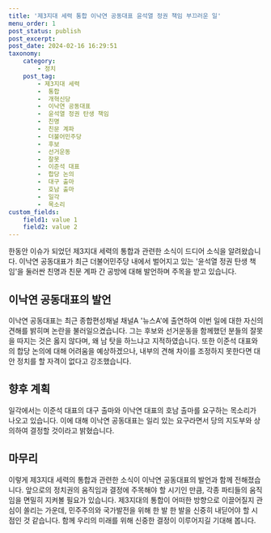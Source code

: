 ```yaml
---
title: '제3지대 세력 통합 이낙연 공동대표 윤석열 정권 책임 부끄러운 일'
menu_order: 1
post_status: publish
post_excerpt: 
post_date: 2024-02-16 16:29:51
taxonomy:
    category:
        - 정치
    post_tag:
        - 제3지대 세력
        -  통합
        -  개혁신당
        -  이낙연 공동대표
        -  윤석열 정권 탄생 책임
        -  친명
        -  친문 계파
        -  더불어민주당
        -  후보
        -  선거운동
        -  잘못
        -  이준석 대표
        -  합당 논의
        -  대구 출마
        -  호남 출마
        -  일각
        -  목소리
custom_fields:
    field1: value 1
    field2: value 2
---
```


한동안 이슈가 되었던 제3지대 세력의 통합과 관련한 소식이 드디어 소식을 알려왔습니다. 이낙연 공동대표가 최근 더불어민주당 내에서 벌어지고 있는 '윤석열 정권 탄생 책임'을 둘러싼 친명과 친문 계파 간 공방에 대해 발언하며 주목을 받고 있습니다.
## 이낙연 공동대표의 발언
이낙연 공동대표는 최근 종합편성채널 채널A '뉴스A'에 출연하여 이번 일에 대한 자신의 견해를 밝히며 논란을 불러일으켰습니다. 그는 후보와 선거운동을 함께했던 분들의 잘못을 따지는 것은 옳지 않다며, 왜 남 탓을 하느냐고 지적하였습니다. 또한 이준석 대표와의 합당 논의에 대해 어려움을 예상하겠으나, 내부의 견해 차이를 조정하지 못한다면 대안 정치를 할 자격이 없다고 강조했습니다.
## 향후 계획
일각에서는 이준석 대표의 대구 출마와 이낙연 대표의 호남 출마를 요구하는 목소리가 나오고 있습니다. 이에 대해 이낙연 공동대표는 일리 있는 요구라면서 당의 지도부와 상의하여 결정할 것이라고 밝혔습니다.
## 마무리
이렇게 제3지대 세력의 통합과 관련한 소식이 이낙연 공동대표의 발언과 함께 전해졌습니다. 앞으로의 정치권의 움직임과 결정에 주목해야 할 시기인 만큼, 각종 파티들의 움직임을 면밀히 지켜볼 필요가 있습니다. 제3지대의 통합이 어떠한 방향으로 이끌어질지 관심이 쏠리는 가운데, 민주주의와 국가발전을 위해 한 발 한 발을 신중히 내딛어야 할 시점인 것 같습니다. 함께 우리의 미래를 위해 신중한 결정이 이루어지길 기대해 봅니다.
